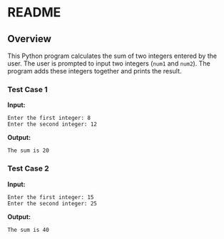 # README

## Overview
This Python program calculates the sum of two integers entered by the user. The user is prompted to input two integers (`num1` and `num2`). The program adds these integers together and prints the result.



### Test Case 1
**Input:**
```
Enter the first integer: 8
Enter the second integer: 12
```
**Output:**
```
The sum is 20
```

### Test Case 2
**Input:**
```
Enter the first integer: 15
Enter the second integer: 25
```
**Output:**
```
The sum is 40
```

